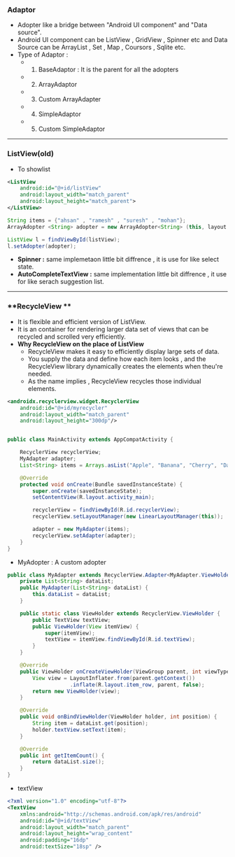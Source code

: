 ### **Adaptor**
- Adopter like a bridge between "Android UI component" and "Data source".
- Android UI component can be ListView , GridView , Spinner  etc and Data Source can be ArrayList , Set , Map , Coursors , Sqlite etc.
- Type of Adaptor :
	- 1. BaseAdaptor : It is the parent for all the adopters
	- 2. ArrayAdaptor 
	- 3. Custom ArrayAdapter 
	- 4. SimpleAdaptor
	- 5. Custom SimpleAdaptor
---
### **ListView(old)**
  - To showlist 
```xml
<ListView  
    android:id="@+id/listView"  
    android:layout_width="match_parent"  
    android:layout_height="match_parent">  
</ListView>
```

```java
String items = {"ahsan" , "ramesh" , "suresh" , "mohan"};
ArrayAdopter <String> adopter = new ArrayAdopter<String> (this, layout ,items );

ListView l = findViewById(listView);
l.setAdopter(adopter);
```
- **Spinner :** same implemetaon little bit diffrence , it is use for like select state.
- **AutoCompleteTextView :** same implementation little bit diffrence , it use for like serach suggestion list.
---
### **RecycleView **
- It is flexible and efficient version of ListView.
- It is an container for rendering larger data set of views that can be recycled and scrolled very efficiently.
- **Why RecycleView on the place of  ListView**
	- RecycleView makes it easy to efficiently  display large sets of data.
	- You supply the data and define how each item looks , and the RecycleView library dynamically creates the elements when theu're needed.
	- As the name implies , RecycleView recycles those individual elements.
```xml
<androidx.recyclerview.widget.RecyclerView  
    android:id="@+id/myrecycler"  
    android:layout_width="match_parent"  
    android:layout_height="300dp"/>
```

```java

public class MainActivity extends AppCompatActivity {

    RecyclerView recyclerView;
    MyAdapter adapter;
    List<String> items = Arrays.asList("Apple", "Banana", "Cherry", "Date", "Elderberry");

    @Override
    protected void onCreate(Bundle savedInstanceState) {
        super.onCreate(savedInstanceState);
        setContentView(R.layout.activity_main);

        recyclerView = findViewById(R.id.recyclerView);
        recyclerView.setLayoutManager(new LinearLayoutManager(this));

        adapter = new MyAdapter(items);
        recyclerView.setAdapter(adapter);
    }
}

```

- MyAdopter : A custom adopter
```java
public class MyAdapter extends RecyclerView.Adapter<MyAdapter.ViewHolder> {
    private List<String> dataList;
    public MyAdapter(List<String> dataList) {
        this.dataList = dataList;
    }

    public static class ViewHolder extends RecyclerView.ViewHolder {
        public TextView textView;
        public ViewHolder(View itemView) {
            super(itemView);
            textView = itemView.findViewById(R.id.textView);
        }
    }

    @Override
    public ViewHolder onCreateViewHolder(ViewGroup parent, int viewType) {
        View view = LayoutInflater.from(parent.getContext())
                    .inflate(R.layout.item_row, parent, false);
        return new ViewHolder(view);
    }

    @Override
    public void onBindViewHolder(ViewHolder holder, int position) {
        String item = dataList.get(position);
        holder.textView.setText(item);
    }

    @Override
    public int getItemCount() {
        return dataList.size();
    }
}

```
- textView
```xml
<?xml version="1.0" encoding="utf-8"?>
<TextView 
    xmlns:android="http://schemas.android.com/apk/res/android"
    android:id="@+id/textView"
    android:layout_width="match_parent"
    android:layout_height="wrap_content"
    android:padding="16dp"
    android:textSize="18sp" />
```


